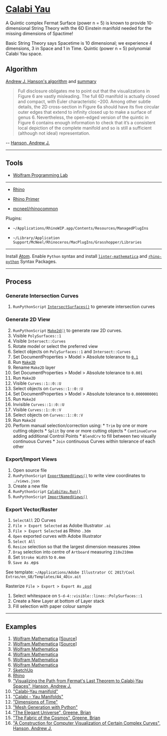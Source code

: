 # [Calabi Yau](https://bitbucket.org/kunst_dev/snippets)

A Quintic complex Fermat Surface (power n = 5) is known to provide 10-dimensional String Theory with the 6D Einstein manifold needed for the missing dimensions of Spactime!

Basic String Theory says Spacetime is 10 dimensional; we experience 4 dimensions, 3 in Space and 1 in Time. Quintic (power n = 5) polynomial Calabi Yau space.

## Algorithm

[Andrew J. Hanson's algorithm](https://www.cs.indiana.edu/~hansona/papers/CP2-94.pdf) and [summary](http://aleph.se/andart2/)

> Full disclosure obligates me to point out that the visualizations
in Figure 6 are vastly misleading. The full 6D manifold is
actually closed and compact, with Euler characteristic –200.
Among other subtle details, the 2D cross-section in Figure
6a should have its five circular outer edges that extend to
infinity closed up to make a surface of genus 6. Nevertheless,
the open-edged version of the quintic in Figure 6 contains
enough information to check that it’s a consistent local
depiction of the complete manifold and so is still a sufficient
(although not ideal) representation.

-- [Hanson, Andrew J.](https://pdfs.semanticscholar.org/a51f/16741a6452effe2c3773577484fc88948f40.pdf)

---

## Tools

* [Wolfram Programming Lab](https://lab.open.wolframcloud.com/app/view/newNotebook?ext=nb)

---

* [Rhino](http://www.rhino3d.com/download/rhino-for-mac/5/wip)

* [Rhino Primer](http://developer.rhino3d.com/guides/rhinopython/primer-101/)

* [mcneel/rhinocommon](https://github.com/mcneel/rhinocommon)

Plugins:

* `~/Applications/RhinoWIP.app/Contents/Resources/ManagedPlugIns`

* `~/Library/Application Support/McNeel/Rhinoceros/MacPlugIns/Grasshopper/Libraries`

---
Install [Atom](https://atom.io/). Enable `Python` syntax and install [`linter-mathematica`](https://atom.io/packages/linter-mathematica) and [`rhino-python`](https://atom.io/packages/rhino-python) Syntax Packages.

---

## Process

### Generate Intersection Curves

1. `RunPythonScript` [`IntersectSurfaces()`](/lib/macro/intersect_surfaces.py) to generate intersection curves

### Generate 2D View

2. `RunPythonScript` [`Make2d()`](/lib/macro/make2d.py) to generate raw 2D curves.
  1. Visible `PolySurfaces::1`
  2. Visible `Intersect::Curves`
  3. Rotate model or select the preferred view
  4. Select objects on `PolySurfaces::1` and `Intersect::Curves`
  5. Set DocumentProperties > Model > Absolute tolerance to [`0.1`](/1.png)
  6. Run [`Make2D`](/2.png)
  7. Rename `Make2D` layer
  8. Set DocumentProperties > Model > Absolute tolerance to `0.001`
  9. Run `Make2D`
  10. Visible `Curves::1::0::U`
  11. Select objects on `Curves::1::0::U`
  12. Set DocumentProperties > Model > Absolute tolerance to `0.0000000001`
  13. Run `Make2d`
  14. Invisible `Curves::1::0::U`
  15. Visible `Curves::1::0::V`
  16. Select objects on `Curves::1::0::V`
  17. Run `Make2d`
  18. Perform manual selection/correction using:
    * `Trim` by one or more cutting objects
    * `Split` by one or more cutting objects
    * `ContinueCurve` adding additional Control Points
    * `BlendCrv` to fill between two visually continuous Curves
    * `Join` continuous Curves within tolerance of each other

### Export/Import Views

1. Open source file
2. `RunPythonScript` [`ExportNamedViews()`](/lib/macro/export_named_views.py) to write view coordinates to `./views.json`
3. Create a new file
4. `RunPythonScript` [`CalabiYau.Run()`](/lib/__init__.py)
5. `RunPythonScript` [`ImportNamedViews()`](/lib/macro/import_named_views.py)

### Export Vector/Raster

1. `SelectAll` 2D Curves
2. `File > Export Selected` as Adobe Illustrator `.ai`
3. `File > Export Selected` as Rhino `.3dm`
4. `Open` exported curves with Adobe Illustrator
5. `Select All`
6. `Resize` selection so that the largest dimension measures `200mm`
7. `Drag` selection into centre of `Artboard` measuring `210x210mm`
8. Set `Stroke Width` to `0.4mm`
9. `Save As` .eps

See template: `~/Applications/Adobe Illustrator CC 2017/Cool Extras/en_GB/Templates/A4_4Div.ait`

Rasterize `File > Export > Export As` [`.psd`](/3.png)

1. Select whitespace on `5-d-4::visible::lines::PolySurfaces::1`
2. Create a New Layer at bottom of Layer stack
3. Fill selection with paper colour sample

---

## Examples

1. [Wolfram Mathematica](/examples/mathematica/plot_1.nb)  [[Source](http://demonstrations.wolfram.com/CalabiYauSpace/)]
2. [Wolfram Mathematica](/examples/mathematica/plot_2.nb)  [[Source](http://kaurov.com/wordpress/?p=1246)]
3. [Wolfram Mathematica](/examples/mathematica/plot_3.nb)
4. [Wolfram Mathematica](/examples/mathematica/plot_4.nb)
5. [Wolfram Mathematica](/examples/mathematica/plot_5.nb)
6. [Wolfram Mathematica](/examples/mathematica/plot_6.nb)
7. [SketchUp](https://3dwarehouse.sketchup.com/model/73d1a448bc4c446d8389babcf188871/Manifolds)
8. [Rhino](http://www.tanjiasi.com/surface-design/)
9. ["Visualizing the Path from Fermat's Last Theorem to Calabi-Yau Spaces", Hanson, Andrew J.](https://www.youtube.com/watch?v=Yz6gltKeoM8)
10. ["Calabi-Yau manifold"](http://scholarpedia.org/article/Calabi-Yau_manifold)
11. ["Calabi - Yau Manifolds"](https://mathoverflow.net/questions/42707/calabi-yau-manifolds)
12. ["Dimensions of Time"](http://dimensions-of-time.blogspot.com.au/)
13. ["Mesh Generation with Python"](http://prideout.net/blog/?p=44)
14. ["The Elegant Universe", Greene, Brian]()
14. ["The Fabric of the Cosmos", Greene, Brian]()
15. ["A Construction for Computer Visualization of Certain Complex Curves", Hanson, Andrew J.](https://www.semanticscholar.org/paper/A-Construction-for-Computer-Visualization-of-Certa-Hanson/8861c0026a89af89b19e9df7267846ec056461c1?citingPapersSort=is-influential&citingPapersLimit=10&citingPapersOffset=10&citedPapersSort=is-influential&citedPapersLimit=10&citedPapersOffset=0)
